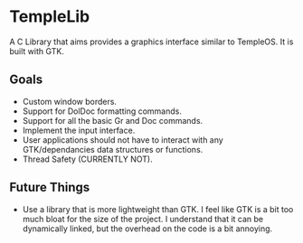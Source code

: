 # TempleLib
A C Library that aims provides a graphics interface similar to TempleOS. It is built with GTK.

## Goals
 - Custom window borders.
 - Support for DolDoc formatting commands.
 - Support for all the basic Gr and Doc commands.
 - Implement the input interface.
 - User applications should not have to interact with any GTK/dependancies data structures or functions.
 - Thread Safety (CURRENTLY NOT).

## Future Things
 - Use a library that is more lightweight than GTK. I feel like GTK is a bit too much bloat for the size
   of the project. I understand that it can be dynamically linked, but the overhead on the code is a bit
   annoying.
